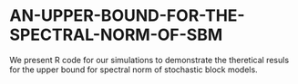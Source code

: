 # AN-UPPER-BOUND-FOR-THE-SPECTRAL-NORM-OF-SBM
We present R code for our simulations to demonstrate the theretical resuls for the upper bound for spectral norm of stochastic block models.
